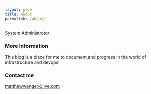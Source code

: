 ```yaml
---
layout: page
title: About
permalink: /about/
---
```


System Administrator

### More Information

This blog is a place for me to document and progress in the world of infrastructure and devops!

### Contact me

[matthewwenger@live.com](mailto:matthewwenger@live.com)
